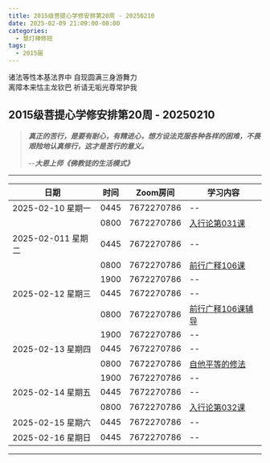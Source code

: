```yaml
---
title: 2015级菩提心学修安排第20周 - 20250210
date: 2025-02-09 21:09:00-08:00
categories:
  - 慧灯禅修班
tags:
  - 2015届
---
```

诸法等性本基法界中 自现圆满三身游舞力  
离障本来怙主龙钦巴 祈请无垢光尊常护我

## 2015级菩提心学修安排第20周 - 20250210

> *__真正的苦行，是要有耐心，有精进心，想方设法克服各种各样的困难，不畏艰险地认真修行，这才是苦行的意义。__*
>
> --***大恩上师《佛教徒的生活模式》***

---

|日期 |时间|Zoom房间|学习内容|
|--|--|--|--|
| 2025-02-10 星期一|0445|7672270786|--|
| |0800|7672270786|[入行论第031课](https://huidengchanxiu.net/refs/rxl/03#第三十一节课) |
| 2025-02-011 星期二 |0445|7672270786|--|
|   |0800|7672270786| [前行广释106课](https://huidengchanxiu.net/refs/qxgs/qxgs-09ptx/#前行广释第106课) |
|   |1900|7672270786|--|
| 2025-02-12 星期三  |0445|7672270786|--|
|   |0800|7672270786| [前行广释106课辅导](https://huidengchanxiu.net/refs/qxgs/fudao/qxgsfd-09ptx/#前行广释第106课辅导) |
|   |1900|7672270786| -- |
| 2025-02-13 星期四|0445|7672270786|--|
|   |0800|7672270786| [自他平等的修法](https://www.fohuifayu.com/index.php/huideng-jiangtang/fofa-jianxiu/puti-xin/1840-l02012) |
|   |1900|7672270786|--|
| 2025-02-14 星期五|0445|7672270786|--|
| |0800|7672270786|[入行论第032课](https://huidengchanxiu.net/refs/rxl/03#第三十二节课) |
| 2025-02-15 星期六|0445|7672270786| -- |
| 2025-02-16 星期日|0445|7672270786| -- |
---


